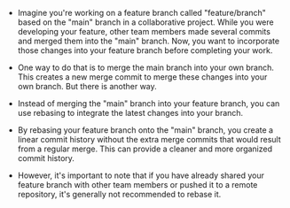 * Imagine you're working on a feature branch called "feature/branch" based on the "main" branch in a collaborative project. While you were developing your feature, other team members made several commits and merged them into the "main" branch. Now, you want to incorporate those changes into your feature branch before completing your work.

* One way to do that is to merge the main branch into your own branch. This creates a new merge commit to merge these changes into your own branch. But there is another way.

* Instead of merging the "main" branch into your feature branch, you can use rebasing to integrate the latest changes into your branch. 

* By rebasing your feature branch onto the "main" branch, you create a linear commit history without the extra merge commits that would result from a regular merge. This can provide a cleaner and more organized commit history.

* However, it's important to note that if you have already shared your feature branch with other team members or pushed it to a remote repository, it's generally not recommended to rebase it.
